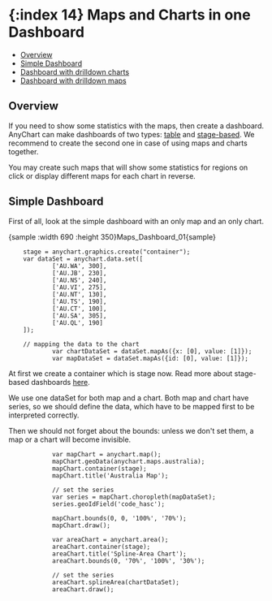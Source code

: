 {:index 14}
Maps and Charts in one Dashboard
======================

* [Overview](#overview)
* [Simple Dashboard](#simple_dashboard)
* [Dashboard with drilldown charts](#dashboard_with_drilldown_charts)
* [Dashboard with drilldown maps](#dashboard_with_drilldown_maps)

## Overview

If you need to show some statistics with the maps, then create a dashboard. AnyChart can make dashboards of two types: [table](../../Dashboards/Table_Layout) and [stage-based](../../Dashboards/Stage-Based_Layout). We recommend to create the second one in case of using maps and charts together.

You may create such maps that will show some statistics for regions on click or display different maps for each chart in reverse.

## Simple Dashboard

First of all, look at the simple dashboard with an only map and an only chart.

{sample :width 690 :height 350}Maps\_Dashboard\_01{sample}

```
	stage = anychart.graphics.create("container");
	var dataSet = anychart.data.set([
			['AU.WA', 300],
			['AU.JB', 230],
			['AU.NS', 240],
			['AU.VI', 275],
			['AU.NT', 130],
			['AU.TS', 190],
			['AU.CT', 100],
			['AU.SA', 305],
			['AU.QL', 190]
	]);
	
	// mapping the data to the chart
            var chartDataSet = dataSet.mapAs({x: [0], value: [1]});
            var mapDataSet = dataSet.mapAs({id: [0], value: [1]});
```
At first we create a container which is stage now. Read more about stage-based dashboards [here](../../Dashboards/Stage-Based_Layout).

We use one dataSet for both map and a chart. Both map and chart have series, so we should define the data, which have to be mapped first to be interpreted correctly.

Then we should not forget about the bounds: unless we don't set them, a map or a chart will become invisible.

```
			var mapChart = anychart.map();
            mapChart.geoData(anychart.maps.australia);
            mapChart.container(stage);
            mapChart.title('Australia Map');
			
            // set the series
            var series = mapChart.choropleth(mapDataSet);
            series.geoIdField('code_hasc');

            mapChart.bounds(0, 0, '100%', '70%');
            mapChart.draw();

            var areaChart = anychart.area();
            areaChart.container(stage);
            areaChart.title('Spline-Area Chart');
            areaChart.bounds(0, '70%', '100%', '30%');
			
			// set the series
            areaChart.splineArea(chartDataSet);
            areaChart.draw();
			
```